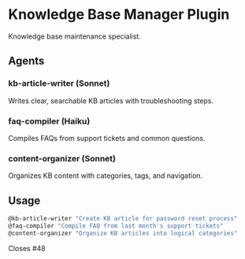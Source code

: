 # Knowledge Base Manager Plugin

Knowledge base maintenance specialist.

## Agents

### kb-article-writer (Sonnet)
Writes clear, searchable KB articles with troubleshooting steps.

### faq-compiler (Haiku)
Compiles FAQs from support tickets and common questions.

### content-organizer (Sonnet)
Organizes KB content with categories, tags, and navigation.

## Usage

```bash
@kb-article-writer "Create KB article for password reset process"
@faq-compiler "Compile FAQ from last month's support tickets"
@content-organizer "Organize KB articles into logical categories"
```

Closes #48
